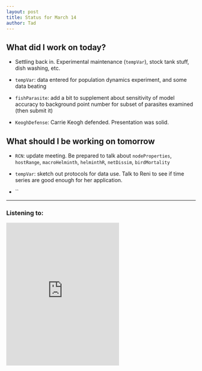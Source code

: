 ```yaml
---
layout: post
title: Status for March 14
author: Tad
---
```


## What did I work on today?

* Settling back in. Experimental maintenance (`tempVar`), stock tank stuff, dish washing, etc.

* `tempVar`: data entered for population dynamics experiment, and some data beating

* `fishParasite`: add a bit to supplement about sensitivity of model accuracy to background point number for subset of parasites examined (then submit it)

* `KeoghDefense`: Carrie Keogh defended. Presentation was solid.


## What should I be working on tomorrow

* `RCN`: update meeting. Be prepared to talk about `nodeProperties`, `hostRange`, `macroHelminth`, `helminthR`, `netDissim`, `birdMortality`

* `tempVar`: sketch out protocols for data use. Talk to Reni to see if time series are good enough for her application.

* ``






---

### Listening to:
<iframe src="https://embed.spotify.com/?uri=spotify:track:2NBII1vxxSw75k7oesMTEq" width="300" height="380" frameborder="0" allowtransparency="true"></iframe>
 <i class='fa fa-code' style='color:pink'></i>
